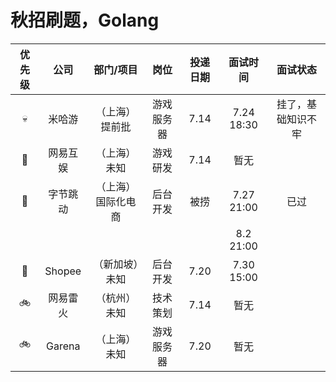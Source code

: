 # 秋招刷题，Golang

| 优先级 | 公司 | 部门/项目 | 岗位 | 投递日期 | 面试时间 | 面试状态 |
| :----: | :----: | :----: | :----: | :----: | :----: | :----: |
| 💀 | 米哈游 | （上海）提前批 | 游戏服务器 | 7.14 | 7.24 18:30 | 挂了，基础知识不牢 | 
| 🚀 | 网易互娱 | （上海）未知 | 游戏研发 | 7.14 | 暂无 |
| 🚄 | 字节跳动 | （上海）国际化电商 | 后台开发 | 被捞 | 7.27 21:00 | 已过 |
| |   |   |   |  | 8.2 21:00 |  |
| 🚌 | Shopee | （新加坡）未知 | 后台开发 | 7.20 | 7.30 15:00 |
| 🚲 | 网易雷火 | （杭州）未知 | 技术策划 | 7.14 | 暂无 |
| 🚲 | Garena | （上海）未知 | 游戏服务器 | 7.20 | 暂无 |

